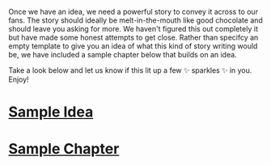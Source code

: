 Once we have an idea, we need a powerful story to convey it across to our fans. The story should ideally be melt-in-the-mouth like good chocolate and should leave you asking for more. We haven't figured this out completely it but have made some honest attempts to get close. Rather than specifcy an empty template to give you an idea of what this kind of story writing would be, we have included a sample chapter below that builds on an idea. 

Take a look below and let us know if this lit up a few :sparkles: sparkles :sparkles: in you.
Enjoy!

# [Sample Idea](sample_inspiration.md)  
# [Sample Chapter](sample_chapter.md) 
